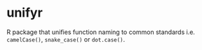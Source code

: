 # unifyr
R package that unifies function naming to common standards i.e. `camelCase()`, `snake_case()` or `dot.case()`.
